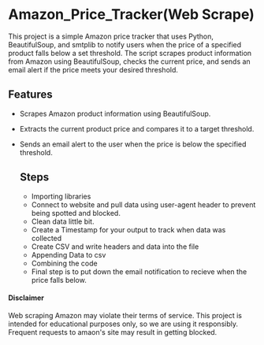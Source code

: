 # Amazon_Price_Tracker(Web Scrape)
This project is a simple Amazon price tracker that uses Python, BeautifulSoup, and smtplib to notify users when the price of a specified product falls below a set threshold. The script scrapes product information from Amazon using BeautifulSoup, checks the current price, and sends an email alert if the price meets your desired threshold.

## Features
- Scrapes Amazon product information using BeautifulSoup.
- Extracts the current product price and compares it to a target threshold.
- Sends an email alert to the user when the price is below the specified threshold.

  ## Steps
  - Importing libraries
  - Connect to website and pull data using user-agent header to prevent being spotted and blocked.
  - Clean data little bit.
  - Create a Timestamp for your output to track when data was collected
  - Create CSV and write headers and data into the file
  - Appending Data to csv
  - Combining the code
  - Final step is to put down the email notification to recieve when the price falls below.
 
#### Disclaimer
Web scraping Amazon may violate their terms of service. This project is intended for educational purposes only, so we are using it responsibly. Frequent requests to amaon's site may result in getting blocked.
